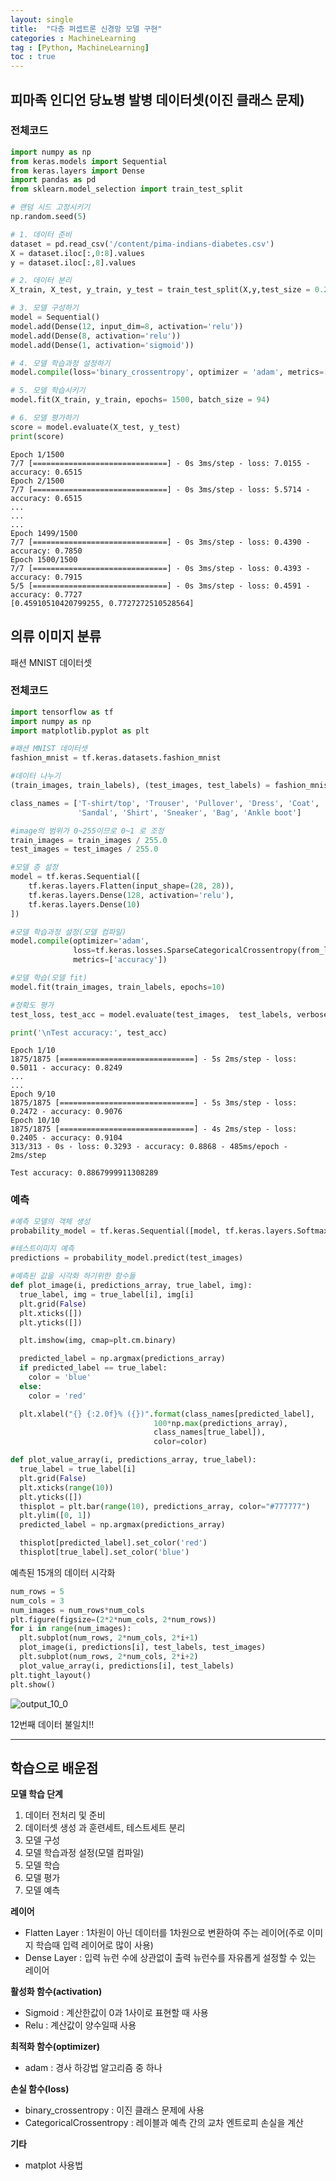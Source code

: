 ```yaml
---
layout: single
title:  "다층 퍼셉트론 신경망 모델 구현"
categories : MachineLearning
tag : [Python, MachineLearning]
toc : true
---
```



## 피마족 인디언 당뇨병 발병 데이터셋(이진 클래스 문제)

### 전체코드


```python
import numpy as np
from keras.models import Sequential
from keras.layers import Dense
import pandas as pd
from sklearn.model_selection import train_test_split

# 랜덤 시드 고정시키기
np.random.seed(5)

# 1. 데이터 준비
dataset = pd.read_csv('/content/pima-indians-diabetes.csv')
X = dataset.iloc[:,0:8].values
y = dataset.iloc[:,8].values

# 2. 데이터 분리
X_train, X_test, y_train, y_test = train_test_split(X,y,test_size = 0.2 )

# 3. 모델 구성하기
model = Sequential()
model.add(Dense(12, input_dim=8, activation='relu'))
model.add(Dense(8, activation='relu'))
model.add(Dense(1, activation='sigmoid'))

# 4. 모델 학습과정 설정하기
model.compile(loss='binary_crossentropy', optimizer = 'adam', metrics=['accuracy'])

# 5. 모델 학습시키기
model.fit(X_train, y_train, epochs= 1500, batch_size = 94)

# 6. 모델 평가하기
score = model.evaluate(X_test, y_test)
print(score)

```

    Epoch 1/1500
    7/7 [==============================] - 0s 3ms/step - loss: 7.0155 - accuracy: 0.6515
    Epoch 2/1500
    7/7 [==============================] - 0s 3ms/step - loss: 5.5714 - accuracy: 0.6515
    ...
    ...
    ...
    Epoch 1499/1500
    7/7 [==============================] - 0s 3ms/step - loss: 0.4390 - accuracy: 0.7850
    Epoch 1500/1500
    7/7 [==============================] - 0s 3ms/step - loss: 0.4393 - accuracy: 0.7915
    5/5 [==============================] - 0s 3ms/step - loss: 0.4591 - accuracy: 0.7727
    [0.45910510420799255, 0.7727272510528564]


## 의류 이미지 분류
패션 MNIST 데이터셋

### 전체코드


```python
import tensorflow as tf
import numpy as np
import matplotlib.pyplot as plt

#패션 MNIST 데이터셋
fashion_mnist = tf.keras.datasets.fashion_mnist

#데이터 나누기
(train_images, train_labels), (test_images, test_labels) = fashion_mnist.load_data()

class_names = ['T-shirt/top', 'Trouser', 'Pullover', 'Dress', 'Coat',
               'Sandal', 'Shirt', 'Sneaker', 'Bag', 'Ankle boot']

#image의 범위가 0~255이므로 0~1 로 조정
train_images = train_images / 255.0
test_images = test_images / 255.0

#모델 층 설정
model = tf.keras.Sequential([
    tf.keras.layers.Flatten(input_shape=(28, 28)),
    tf.keras.layers.Dense(128, activation='relu'),
    tf.keras.layers.Dense(10)
])

#모델 학습과정 설정(모델 컴파일)
model.compile(optimizer='adam',
              loss=tf.keras.losses.SparseCategoricalCrossentropy(from_logits=True),
              metrics=['accuracy'])

#모델 학습(모델 fit)
model.fit(train_images, train_labels, epochs=10)

#정확도 평가
test_loss, test_acc = model.evaluate(test_images,  test_labels, verbose=2)

print('\nTest accuracy:', test_acc)


```

    Epoch 1/10
    1875/1875 [==============================] - 5s 2ms/step - loss: 0.5011 - accuracy: 0.8249
    ...
    ...
    Epoch 9/10
    1875/1875 [==============================] - 5s 3ms/step - loss: 0.2472 - accuracy: 0.9076
    Epoch 10/10
    1875/1875 [==============================] - 4s 2ms/step - loss: 0.2405 - accuracy: 0.9104
    313/313 - 0s - loss: 0.3293 - accuracy: 0.8868 - 485ms/epoch - 2ms/step
    
    Test accuracy: 0.8867999911308289


### 예측


```python
#예측 모델의 객체 생성
probability_model = tf.keras.Sequential([model, tf.keras.layers.Softmax()])

#테스트이미지 예측
predictions = probability_model.predict(test_images)

#예측된 값을 시각화 하기위한 함수들
def plot_image(i, predictions_array, true_label, img):
  true_label, img = true_label[i], img[i]
  plt.grid(False)
  plt.xticks([])
  plt.yticks([])

  plt.imshow(img, cmap=plt.cm.binary)

  predicted_label = np.argmax(predictions_array)
  if predicted_label == true_label:
    color = 'blue'
  else:
    color = 'red'

  plt.xlabel("{} {:2.0f}% ({})".format(class_names[predicted_label],
                                100*np.max(predictions_array),
                                class_names[true_label]),
                                color=color)

def plot_value_array(i, predictions_array, true_label):
  true_label = true_label[i]
  plt.grid(False)
  plt.xticks(range(10))
  plt.yticks([])
  thisplot = plt.bar(range(10), predictions_array, color="#777777")
  plt.ylim([0, 1])
  predicted_label = np.argmax(predictions_array)

  thisplot[predicted_label].set_color('red')
  thisplot[true_label].set_color('blue')
```

예측된 15개의 데이터 시각화


```python
num_rows = 5
num_cols = 3
num_images = num_rows*num_cols
plt.figure(figsize=(2*2*num_cols, 2*num_rows))
for i in range(num_images):
  plt.subplot(num_rows, 2*num_cols, 2*i+1)
  plot_image(i, predictions[i], test_labels, test_images)
  plt.subplot(num_rows, 2*num_cols, 2*i+2)
  plot_value_array(i, predictions[i], test_labels)
plt.tight_layout()
plt.show()
```


 ![output_10_0](../../images/2022-07-19-Multiple-Perceptron-Layer/output_10_0.png)

12번째 데이터 불일치!!

---

## 학습으로 배운점

__모델 학습 단계__

1. 데이터 전처리 및 준비
2. 데이터셋 생성 과 훈련세트, 테스트세트 분리
3. 모델 구성
4. 모델 학습과정 설정(모델 컴파일)
5. 모델 학습
6. 모델 평가
7. 모델 예측

__레이어__

* Flatten Layer : 1차원이 아닌 데이터를 1차원으로 변환하여 주는 레이어(주로 이미지 학습때 입력 레이어로 많이 사용)
* Dense Layer : 입력 뉴런 수에 상관없이 출력 뉴런수를 자유롭게 설정할 수 있는 레이어 

__활성화 함수(activation)__

* Sigmoid : 계산한값이 0과 1사이로 표현할 때 사용
* Relu : 계산값이 양수일때 사용

__최적화 함수(optimizer)__

* adam : 경사 하강법 알고리즘 중 하나

__손실 함수(loss)__

* binary_crossentropy : 이진 클래스 문제에 사용
* CategoricalCrossentropy : 레이블과 예측 간의 교차 엔트로피 손실을 계산

__기타__

* matplot 사용법
